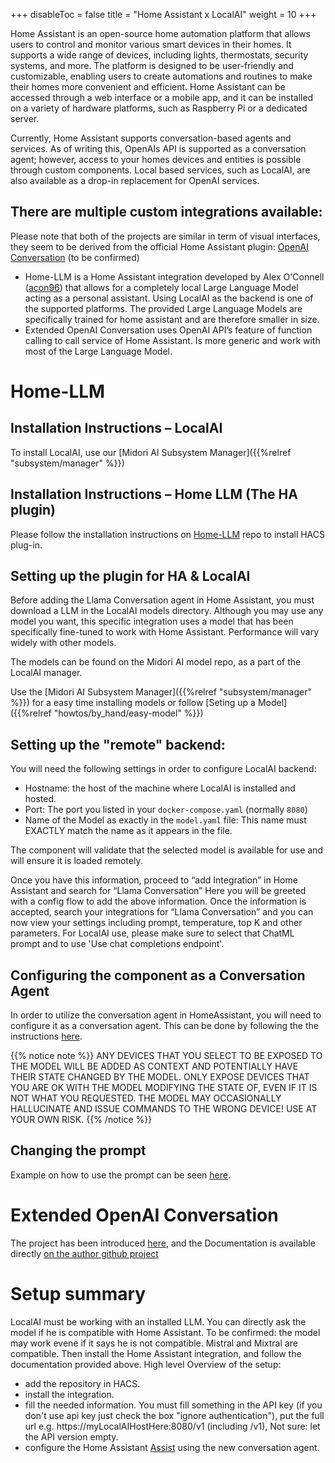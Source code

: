 +++
disableToc = false
title = "Home Assistant x LocalAI"
weight = 10
+++

Home Assistant is an open-source home automation platform that allows users to control and monitor various smart devices in their homes. It supports a wide range of devices, including lights, thermostats, security systems, and more. The platform is designed  to be user-friendly and customizable, enabling users to create automations and routines to make their homes more convenient and efficient. Home Assistant can be accessed through a web interface or a mobile app, and it can be installed on a variety of hardware platforms, such as Raspberry Pi or a dedicated server.

Currently, Home Assistant supports conversation-based agents and services. As of writing this, OpenAIs API is supported as a conversation agent; however, access to your homes devices and entities is possible through custom components. Local based services, such as LocalAI, are also available as a drop-in replacement for OpenAI services.

## There are multiple custom integrations available:

Please note that both of the projects are similar in term of visual interfaces, they seem to be derived from the official Home Assistant plugin: [OpenAI Conversation](https://www.home-assistant.io/integrations/openai_conversation/) (to be confirmed)

- Home-LLM is a Home Assistant integration developed by Alex O'Connell ([acon96](https://github.com/acon96)) that allows for a completely local Large Language Model acting as a personal assistant. Using LocalAI as the backend is one of the supported platforms. The provided Large Language Models are specifically trained for home assistant and are therefore smaller in size.
- Extended OpenAI Conversation uses OpenAI API’s feature of function calling to call service of Home Assistant. Is more generic and work with most of the Large Language Model.

# Home-LLM

## Installation Instructions – LocalAI

To install LocalAI, use our [Midori AI Subsystem Manager]({{%relref "subsystem/manager" %}})

## Installation Instructions – Home LLM (The HA plugin)

Please follow the installation instructions on [Home-LLM](https://github.com/acon96/home-llm?tab=readme-ov-file#installing-with-hacs) repo to install HACS plug-in.

## Setting up the plugin for HA & LocalAI

Before adding the Llama Conversation agent in Home Assistant, you must download a LLM in the LocalAI models directory. Although you may use any model you want, this specific integration uses a model that has been specifically fine-tuned to work with Home Assistant. Performance will vary widely with other models.

The models can be found on the Midori AI model repo, as a part of the LocalAI manager.

Use the [Midori AI Subsystem Manager]({{%relref "subsystem/manager" %}}) for a easy time installing models or follow [Seting up a Model]({{%relref "howtos/by_hand/easy-model" %}})

## Setting up the "remote" backend:

You will need the following settings in order to configure LocalAI backend:

- Hostname: the host of the machine where LocalAI is installed and hosted.
- Port: The port you listed in your ``docker-compose.yaml`` (normally ``8080``)
- Name of the Model as exactly in the `model.yaml` file: This name must EXACTLY match the name as it appears in the file.

The component will validate that the selected model is available for use and will ensure it is loaded remotely.

Once you have this information, proceed to “add Integration” in Home Assistant and search for “Llama Conversation” Here you will be greeted with a config flow to add the above information. Once the information is accepted, search your integrations for “Llama Conversation” and you can now view your settings including prompt, temperature, top K and other parameters. For LocalAI use, please make sure to select that ChatML prompt and to use 'Use chat completions endpoint'.

## Configuring the component as a Conversation Agent

In order to utilize the conversation agent in HomeAssistant, you will need to configure it as a conversation agent. This can be done by following the the instructions [here](https://github.com/acon96/home-llm?tab=readme-ov-file#configuring-the-component-as-a-conversation-agent).

{{% notice note %}}
ANY DEVICES THAT YOU SELECT TO BE EXPOSED TO THE MODEL WILL BE ADDED AS CONTEXT AND POTENTIALLY HAVE THEIR STATE CHANGED BY THE MODEL. ONLY EXPOSE DEVICES THAT YOU ARE OK WITH THE MODEL MODIFYING THE STATE OF, EVEN IF IT IS NOT WHAT YOU REQUESTED. THE MODEL MAY OCCASIONALLY HALLUCINATE AND ISSUE COMMANDS TO THE WRONG DEVICE! USE AT YOUR OWN RISK.
{{% /notice %}}

## Changing the prompt

Example on how to use the prompt can be seen [here](https://github.com/acon96/home-llm?tab=readme-ov-file#model).

# Extended OpenAI Conversation

The project has been introduced [here](https://community.home-assistant.io/t/custom-component-extended-openai-conversation-lets-control-entities-via-chatgpt/636500), and the Documentation is available directly [on the author github project](https://github.com/jekalmin/extended_openai_conversation)

# Setup summary

LocalAI must be working with an installed LLM.
You can directly ask the model if he is compatible with Home Assistant. To be confirmed: the model may work evene if it says he is not compatible. Mistral and Mixtral are compatible.
Then install the Home Assistant integration, and follow the documentation provided above.
High level Overview of the setup:

- add the repository in HACS.
- install the integration.
- fill the needed information. You must fill something in the API key (if you don't use api key just check the box "ignore authentication"), put the full url e.g. https://myLocalAIHostHere:8080/v1 (including /v1), Not sure: let the API version empty.
- configure the Home Assistant [Assist](https://www.home-assistant.io/voice_control/) using the new conversation agent.
